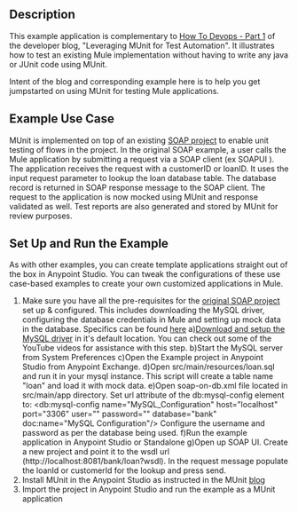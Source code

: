 ## Description

This example application is complementary to [How To Devops - Part 1]( http://blogs.mulesoft.com/dev/howto/howto-devops-munit) of the developer blog, "Leveraging MUnit for Test Automation". It illustrates how to test an existing Mule implementation without having to write any java or JUnit code using MUnit.  

Intent of the blog and corresponding example here is to help you get jumpstarted on using MUnit for testing Mule applications. 

## Example Use Case

MUnit is implemented on top of an existing [SOAP project](https://www.mulesoft.com/exchange/#!/expose-database-through-soap-web-service) to enable unit testing of flows in the project. 
In the original SOAP example, a user calls the Mule application by submitting a request via a SOAP client (ex SOAPUI ). The application receives the request with a customerID or loanID. It uses the input request parameter to lookup the loan database table. The database record is returned in SOAP response message to the SOAP client.
The request to the application is now mocked using MUnit and response validated as well. Test reports are also generated and stored by MUnit for review purposes.

## Set Up and Run the Example

As with other examples, you can create template applications straight out of the box in Anypoint Studio. You can tweak the configurations of these use case-based examples to create your own customized applications in Mule.
1.	Make sure you have all the pre-requisites for the [original SOAP project](https://www.mulesoft.com/exchange/#!/expose-database-through-soap-web-service) set up & configured. This includes downloading the MySQL driver, configuring the database credentials in Mule and setting up mock data in the database. Specifics can be found [here]( https://www.mulesoft.com/exchange/#!/expose-database-through-soap-web-service)
    a)[Download and setup the MySQL driver](http://dev.mysql.com/doc/refman/5.7/en/installing.html) in it's default location. You can check out some of the YouTube videos for assistance with this step.
    b)Start the MySQL server from System Preferences
    c)Open the Example project in Anypoint Studio from Anypoint Exchange.
    d)Open src/main/resources/loan.sql and run it in your mysql instance. This script will create a table name "loan" and load it with mock data.
    e)Open soap-on-db.xml file located in src/main/app directory. Set url attribute of the db:mysql-config element to:
    <db:mysql-config name="MySQL_Configuration" host="localhost" port="3306" user="<username>" password="<password>"        database="bank" doc:name="MySQL Configuration"/>
Configure the username and password as per the database being used.
   f)Run the example application in Anypoint Studio or Standalone
   g)Open up SOAP UI. Create a new project and point it to the wsdl url
(http://localhost:8081/bank/loan?wsdl). In the request message populate the loanId or customerId for the lookup and press send.
2.	Install MUnit in the Anypoint Studio as instructed in the MUnit [blog](http://blogs.mulesoft.com/dev/howto/howto-devops-munit)
3.	Import the project in Anypoint Studio and run the example as a MUnit application
